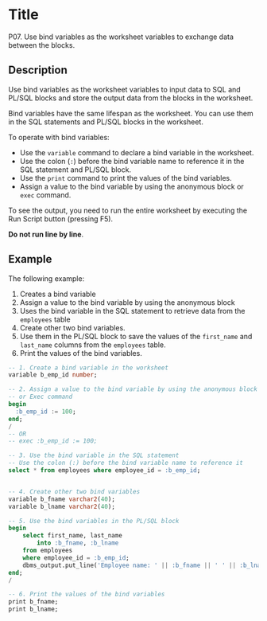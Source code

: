 # Title 

P07. Use bind variables as the worksheet variables to exchange data between the blocks.

## Description

Use bind variables as the worksheet variables to input data to SQL and PL/SQL blocks and store the output data from the blocks in the worksheet.

Bind variables have the same lifespan as the worksheet. You can use them in the SQL statements and PL/SQL blocks in the worksheet.

To operate with bind variables: 
- Use the `variable` command to declare a bind variable in the worksheet. 
- Use the colon (`:`) before the bind variable name to reference it in the SQL statement and PL/SQL block.
- Use the `print` command to print the values of the bind variables.
- Assign a value to the bind variable by using the anonymous block or `exec` command.

To see the output, you need to run the entire worksheet by executing the Run Script button (pressing F5).

**Do not run line by line**.

## Example 

The following example:
1. Creates a bind variable
2. Assign a value to the bind variable by using the anonymous block
3. Uses the bind variable in the SQL statement to retrieve data from the `employees` table
4. Create other two bind variables. 
5. Use them in the PL/SQL block to save the values of the `first_name` and `last_name` columns from the `employees` table.
6. Print the values of the bind variables.

```sql
-- 1. Create a bind variable in the worksheet
variable b_emp_id number;

-- 2. Assign a value to the bind variable by using the anonymous block
-- or Exec command
begin
  :b_emp_id := 100;
end;
/
-- OR 
-- exec :b_emp_id := 100;

-- 3. Use the bind variable in the SQL statement
-- Use the colon (:) before the bind variable name to reference it
select * from employees where employee_id = :b_emp_id;


-- 4. Create other two bind variables
variable b_fname varchar2(40);
variable b_lname varchar2(40);

-- 5. Use the bind variables in the PL/SQL block
begin
    select first_name, last_name 
        into :b_fname, :b_lname
    from employees
    where employee_id = :b_emp_id;
    dbms_output.put_line('Employee name: ' || :b_fname || ' ' || :b_lname);
end;
/

-- 6. Print the values of the bind variables
print b_fname;
print b_lname;
```
